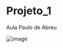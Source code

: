 # Projeto_1
Aula Paulo de Abreu

![image](https://github.com/Vitor-ext/Projeto_1/assets/83734913/3f16e2a8-7bc6-4697-af99-7c4657e7ed9f)

